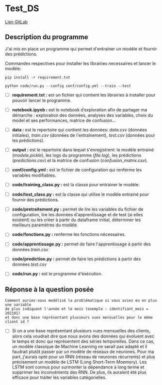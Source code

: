 # Test_DS

[Lien GitLab](https://gitlab.com/SerenaNGUEDIA/test_ds)


## Description du programme

J'ai mis en place un programme qui permet d'entrainer un modèle et fournir des prédictions.

Commandes respectives pour installer les librairies necessaires et lancer le modèle:

```
pip install -r requirement.txt

python code/run.py --config conf/config.yml --train --test

```


- [ ] **requirement.txt :** est un fichier qui contient les librairies à installer pour pouvoir lancer le programme.
- [ ] **notebook.ipynb :** est le notebook d’exploration afin de partager ma démarche : exploration des données, analyses des variables, choix du model et ses performances, matrice de confusion...
- [ ] **data :** est le repertoire qui contient les données: *data.csv* (données initiales), *train.csv* (données de l'entraînement), *test.csv* (données pour les prédictions).
- [ ] **output :** est le repertoire dans lequel s'enregistrent: le modèle entrainé (*modele.pickle*), les logs du programme (*file.log*), les prédictions (*predictions.csv*) et la matrice de confusion (*confusion_matrix.csv*).
- [ ] **conf/config.yml :** est le fichier de configuration qui renferme les variables modifiables.
- [ ] **code/training_class.py :** est la classe pour entrainer le modèle.
- [ ] **code/test_class.py :** est la classe qui utilise le modèle entrainé pour fournir des prédictions.
- [ ] **code/pretraitement.py :** permet de lire les variables du fichier de configuration, lire les données d'apprentissage et de test (si elles existent) ou les créer à partir du dataframe initial, déterminer les meilleurs paramètres du modèle.
- [ ] **code/fonctions.py :** renferme les fonctions nécessaires.
- [ ] **code/apprentissage.py :** permet de faire l'apprentissage à partir des données *train.csv*
- [ ] **code/prediction.py :** permet de faire les prédictions à partir des données *test.csv*
- [ ] **code/run.py :** est le programme d'exécution.




## Réponse à la question posée

```
Comment auriez-vous modélisé la problématique si vous aviez eu en plus une variable 
de plus indiquant l'année et le mois (exemple : identifiant_mois = 202101) 
et donc une base représentant plusieurs vues mensuelles pour le même client id ?

```

- [ ] Si on a une base représentant plusieurs vues mensuelles des clients, alors cela voudrait dire que nous avons des données qui évoluent avec le temps et donc qui représentent des séries temporelles. Dans ce cas, un modèle classique de Machine Learning ne serait pas adapté et il faudrait plutôt passer par un modèle de réseaux de neurones. Pour ma part, j'aurais opté pour un RNN (réseau de neurones récurrents) et plus précisement un modèle de LSTM (Long Short-Term Moemory). Les LSTM sont connus pour surmonter la dépendance à long terme et supprimer les inconvénients des RNN. De plus, ils auraient été plus efficace pour traiter les variables catégorielles.


